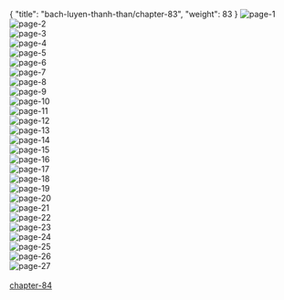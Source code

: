 { "title": "bach-luyen-thanh-than/chapter-83", "weight": 83 }
<img src="bach-luyen-thanh-than_0083_01-6db518129cfcdf5728c23abbf29d5d7e.webp" alt="page-1" origin="http://storage.fshare.vn/Test-vechai/1501572897-Bach-Luyen-Thanh-Than-Chapter-82-02.jpg"><br/>
<img src="bach-luyen-thanh-than_0083_02-35a929bc26f569926d06d3ecc769b03b.webp" alt="page-2" origin="http://storage.fshare.vn/Test-vechai/1501572897-Bach-Luyen-Thanh-Than-Chapter-82-03.jpg"><br/>
<img src="bach-luyen-thanh-than_0083_03-fe76aae7b66a31ab96c0f08b32192a2c.webp" alt="page-3" origin="http://storage.fshare.vn/Test-vechai/1501572897-Bach-Luyen-Thanh-Than-Chapter-82-04.jpg"><br/>
<img src="bach-luyen-thanh-than_0083_04-1378442b8ffcc8b763f99f4de9eaac7d.webp" alt="page-4" origin="http://storage.fshare.vn/Test-vechai/1501572897-Bach-Luyen-Thanh-Than-Chapter-82-05.jpg"><br/>
<img src="bach-luyen-thanh-than_0083_05-9943d1f9cabbe49f164a5d4816b1f5fe.webp" alt="page-5" origin="http://storage.fshare.vn/Test-vechai/1501572897-Bach-Luyen-Thanh-Than-Chapter-82-06.jpg"><br/>
<img src="bach-luyen-thanh-than_0083_06-defb8c6dc90f30e66eba487f7dd6985a.webp" alt="page-6" origin="http://storage.fshare.vn/Test-vechai/1501572897-Bach-Luyen-Thanh-Than-Chapter-82-07.jpg"><br/>
<img src="bach-luyen-thanh-than_0083_07-904b986b8996162f96026dc5b1f6fa2f.webp" alt="page-7" origin="http://storage.fshare.vn/Test-vechai/1501572897-Bach-Luyen-Thanh-Than-Chapter-82-08.jpg"><br/>
<img src="bach-luyen-thanh-than_0083_08-5e87e7c94da1ba800eaeaf2af1e18c9d.webp" alt="page-8" origin="http://storage.fshare.vn/Test-vechai/1501572897-Bach-Luyen-Thanh-Than-Chapter-82-09.jpg"><br/>
<img src="bach-luyen-thanh-than_0083_09-53175219b93069e8511753013248f94c.webp" alt="page-9" origin="http://storage.fshare.vn/Test-vechai/1501572897-Bach-Luyen-Thanh-Than-Chapter-82-10.jpg"><br/>
<img src="bach-luyen-thanh-than_0083_10-b5d0cb3b96cfa4afcdec1d5f1c78e492.webp" alt="page-10" origin="http://storage.fshare.vn/Test-vechai/1501572897-Bach-Luyen-Thanh-Than-Chapter-82-11.jpg"><br/>
<img src="bach-luyen-thanh-than_0083_11-6ab74706a2326accb7f292fbe17435a7.webp" alt="page-11" origin="http://storage.fshare.vn/Test-vechai/1501572897-Bach-Luyen-Thanh-Than-Chapter-82-12.jpg"><br/>
<img src="bach-luyen-thanh-than_0083_12-7ec40ebbc96cca710da1b8e8a9345a44.webp" alt="page-12" origin="http://storage.fshare.vn/Test-vechai/1501572897-Bach-Luyen-Thanh-Than-Chapter-82-13.jpg"><br/>
<img src="bach-luyen-thanh-than_0083_13-fd25ab4d2c3d8ceee47855d07fcedfa4.webp" alt="page-13" origin="http://storage.fshare.vn/Test-vechai/1501572897-Bach-Luyen-Thanh-Than-Chapter-82-14.jpg"><br/>
<img src="bach-luyen-thanh-than_0083_14-31280101d3ec04adf64d52100d433801.webp" alt="page-14" origin="http://storage.fshare.vn/Test-vechai/1501572897-Bach-Luyen-Thanh-Than-Chapter-82-15.jpg"><br/>
<img src="bach-luyen-thanh-than_0083_15-ab031115cde6fb970d426c6add846459.webp" alt="page-15" origin="http://storage.fshare.vn/Test-vechai/1501572897-Bach-Luyen-Thanh-Than-Chapter-82-16.jpg"><br/>
<img src="bach-luyen-thanh-than_0083_16-0e69d09f757d3d0ba89e737dc063a63b.webp" alt="page-16" origin="http://storage.fshare.vn/Test-vechai/1501572897-Bach-Luyen-Thanh-Than-Chapter-82-17.jpg"><br/>
<img src="bach-luyen-thanh-than_0083_17-2307e9ebcd240a6ee7f91b0b0fbb940a.webp" alt="page-17" origin="http://storage.fshare.vn/Test-vechai/1501572897-Bach-Luyen-Thanh-Than-Chapter-82-18.jpg"><br/>
<img src="bach-luyen-thanh-than_0083_18-d2fade78fd4b23cbc9ba0645be1b93b4.webp" alt="page-18" origin="http://storage.fshare.vn/Test-vechai/1501572897-Bach-Luyen-Thanh-Than-Chapter-82-19.jpg"><br/>
<img src="bach-luyen-thanh-than_0083_19-316afbfa1e49806a0e23e9298dd9b871.webp" alt="page-19" origin="http://storage.fshare.vn/Test-vechai/1501572897-Bach-Luyen-Thanh-Than-Chapter-82-20.jpg"><br/>
<img src="bach-luyen-thanh-than_0083_20-5933702dabb5dbe841d3801ab2f59bc5.webp" alt="page-20" origin="http://storage.fshare.vn/Test-vechai/1501572897-Bach-Luyen-Thanh-Than-Chapter-82-21.jpg"><br/>
<img src="bach-luyen-thanh-than_0083_21-3db502fce50c35890bf6aa989cd70b1c.webp" alt="page-21" origin="http://storage.fshare.vn/Test-vechai/1501572897-Bach-Luyen-Thanh-Than-Chapter-82-22.jpg"><br/>
<img src="bach-luyen-thanh-than_0083_22-1f0a49dcb05cef2042c685506ac1d943.webp" alt="page-22" origin="http://storage.fshare.vn/Test-vechai/1501572897-Bach-Luyen-Thanh-Than-Chapter-82-23.jpg"><br/>
<img src="bach-luyen-thanh-than_0083_23-d4f008afe54182f644c171f3e9ca9335.webp" alt="page-23" origin="http://storage.fshare.vn/Test-vechai/1501572897-Bach-Luyen-Thanh-Than-Chapter-82-24.jpg"><br/>
<img src="bach-luyen-thanh-than_0083_24-578be16c2fee834bfd7dc4af299a23d3.webp" alt="page-24" origin="http://storage.fshare.vn/Test-vechai/1501572897-Bach-Luyen-Thanh-Than-Chapter-82-25.jpg"><br/>
<img src="bach-luyen-thanh-than_0083_25-b123ad118fe1df56a6f65d0794a7d6f1.webp" alt="page-25" origin="http://storage.fshare.vn/Test-vechai/1501572897-Bach-Luyen-Thanh-Than-Chapter-82-26.jpg"><br/>
<img src="bach-luyen-thanh-than_0083_26-b6f7d842b03753f12f1ffebbfd18d15a.webp" alt="page-26" origin="http://storage.fshare.vn/Test-vechai/1501572897-Bach-Luyen-Thanh-Than-Chapter-82-27.jpg"><br/>
<img src="bach-luyen-thanh-than_0083_27-039bcd8288d1a37bd5e606796db13887.webp" alt="page-27" origin="http://storage.fshare.vn/Test-vechai/1501572897-Bach-Luyen-Thanh-Than-Chapter-82-28.jpg"><br/>
<br/><a class="nextchap" href="/bach-luyen-thanh-than/chapter-84">chapter-84</a>
